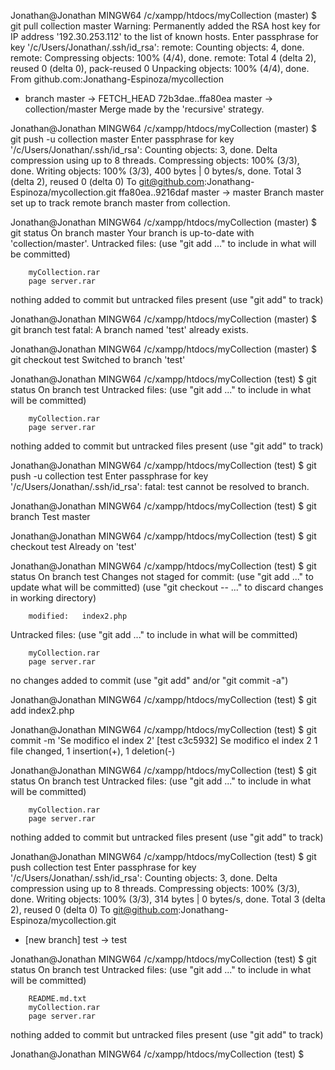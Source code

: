 
Jonathan@Jonathan MINGW64 /c/xampp/htdocs/myCollection (master)
$ git pull collection master
Warning: Permanently added the RSA host key for IP address '192.30.253.112' to the list of known hosts.
Enter passphrase for key '/c/Users/Jonathan/.ssh/id_rsa':
remote: Counting objects: 4, done.
remote: Compressing objects: 100% (4/4), done.
remote: Total 4 (delta 2), reused 0 (delta 0), pack-reused 0
Unpacking objects: 100% (4/4), done.
From github.com:Jonathang-Espinoza/mycollection
 * branch            master     -> FETCH_HEAD
   72b3dae..ffa80ea  master     -> collection/master
Merge made by the 'recursive' strategy.

Jonathan@Jonathan MINGW64 /c/xampp/htdocs/myCollection (master)
$ git push -u collection master
Enter passphrase for key '/c/Users/Jonathan/.ssh/id_rsa':
Counting objects: 3, done.
Delta compression using up to 8 threads.
Compressing objects: 100% (3/3), done.
Writing objects: 100% (3/3), 400 bytes | 0 bytes/s, done.
Total 3 (delta 2), reused 0 (delta 0)
To git@github.com:Jonathang-Espinoza/mycollection.git
   ffa80ea..9216daf  master -> master
Branch master set up to track remote branch master from collection.

Jonathan@Jonathan MINGW64 /c/xampp/htdocs/myCollection (master)
$ git status
On branch master
Your branch is up-to-date with 'collection/master'.
Untracked files:
  (use "git add <file>..." to include in what will be committed)

        myCollection.rar
        page server.rar

nothing added to commit but untracked files present (use "git add" to track)

Jonathan@Jonathan MINGW64 /c/xampp/htdocs/myCollection (master)
$ git branch test
fatal: A branch named 'test' already exists.

Jonathan@Jonathan MINGW64 /c/xampp/htdocs/myCollection (master)
$ git checkout test
Switched to branch 'test'

Jonathan@Jonathan MINGW64 /c/xampp/htdocs/myCollection (test)
$ git status
On branch test
Untracked files:
  (use "git add <file>..." to include in what will be committed)

        myCollection.rar
        page server.rar

nothing added to commit but untracked files present (use "git add" to track)

Jonathan@Jonathan MINGW64 /c/xampp/htdocs/myCollection (test)
$ git push -u collection test
Enter passphrase for key '/c/Users/Jonathan/.ssh/id_rsa':
fatal: test cannot be resolved to branch.

Jonathan@Jonathan MINGW64 /c/xampp/htdocs/myCollection (test)
$ git branch
  Test
  master

Jonathan@Jonathan MINGW64 /c/xampp/htdocs/myCollection (test)
$ git checkout test
Already on 'test'

Jonathan@Jonathan MINGW64 /c/xampp/htdocs/myCollection (test)
$ git status
On branch test
Changes not staged for commit:
  (use "git add <file>..." to update what will be committed)
  (use "git checkout -- <file>..." to discard changes in working directory)

        modified:   index2.php

Untracked files:
  (use "git add <file>..." to include in what will be committed)

        myCollection.rar
        page server.rar

no changes added to commit (use "git add" and/or "git commit -a")

Jonathan@Jonathan MINGW64 /c/xampp/htdocs/myCollection (test)
$ git add index2.php

Jonathan@Jonathan MINGW64 /c/xampp/htdocs/myCollection (test)
$ git commit -m 'Se modifico el index 2'
[test c3c5932] Se modifico el index 2
 1 file changed, 1 insertion(+), 1 deletion(-)

Jonathan@Jonathan MINGW64 /c/xampp/htdocs/myCollection (test)
$ git status
On branch test
Untracked files:
  (use "git add <file>..." to include in what will be committed)

        myCollection.rar
        page server.rar

nothing added to commit but untracked files present (use "git add" to track)

Jonathan@Jonathan MINGW64 /c/xampp/htdocs/myCollection (test)
$ git push collection test
Enter passphrase for key '/c/Users/Jonathan/.ssh/id_rsa':
Counting objects: 3, done.
Delta compression using up to 8 threads.
Compressing objects: 100% (3/3), done.
Writing objects: 100% (3/3), 314 bytes | 0 bytes/s, done.
Total 3 (delta 2), reused 0 (delta 0)
To git@github.com:Jonathang-Espinoza/mycollection.git
 * [new branch]      test -> test

Jonathan@Jonathan MINGW64 /c/xampp/htdocs/myCollection (test)
$ git status
On branch test
Untracked files:
  (use "git add <file>..." to include in what will be committed)

        README.md.txt
        myCollection.rar
        page server.rar

nothing added to commit but untracked files present (use "git add" to track)

Jonathan@Jonathan MINGW64 /c/xampp/htdocs/myCollection (test)
$